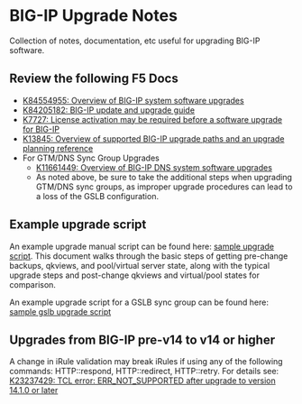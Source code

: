# BIG-IP Upgrade Notes

Collection of notes, documentation, etc useful for upgrading BIG-IP software.

## Review the following F5 Docs

* [K84554955: Overview of BIG-IP system software upgrades](https://my.f5.com/manage/s/article/K84554955)
* [K84205182: BIG-IP update and upgrade guide](https://my.f5.com/manage/s/article/K84205182)
* [K7727: License activation may be required before a software upgrade for BIG-IP](https://my.f5.com/manage/s/article/K7727)
* [K13845: Overview of supported BIG-IP upgrade paths and an upgrade planning reference](https://my.f5.com/manage/s/article/K13845)
* For GTM/DNS Sync Group Upgrades
  * [K11661449: Overview of BIG-IP DNS system software upgrades](https://my.f5.com/manage/s/article/K11661449)
  * As noted above, be sure to take the additional steps when upgrading GTM/DNS sync groups, as improper upgrade procedures can lead to a loss of the GSLB configuration.

## Example upgrade script

An example upgrade manual script can be found here: [sample upgrade script](sample.upgrade.script.md).  This document walks through the basic steps of getting pre-change backups, qkviews, and pool/virtual server state, along with the typical upgrade steps and post-change qkviews and virtual/pool states for comparison.

An example upgrade script for a GSLB sync group can be found here: [sample gslb upgrade script](sample.gslb.upgrade.script.md)

## Upgrades from BIG-IP pre-v14 to v14 or higher

A change in iRule validation may break iRules if using any of the following commands: HTTP::respond, HTTP::redirect, HTTP::retry.  For details see: [K23237429: TCL error: ERR_NOT_SUPPORTED after upgrade to version 14.1.0 or later](https://my.f5.com/manage/s/article/K23237429)

